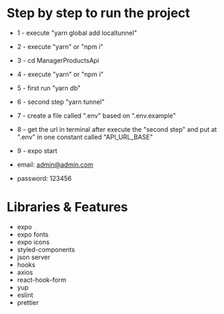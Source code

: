 # Step by step to run the project

- 1 - execute "yarn global add localtunnel"
- 2 - execute "yarn" or "npm i"
- 3 - cd ManagerProductsApi
- 4 - execute "yarn" or "npm i"

- 5 - first run "yarn db"
- 6 - second step "yarn tunnel"

- 7 - create a file called ".env" based on ".env.example"
- 8 - get the url in terminal after execute the "second step" and put at ".env" in one constant called "API_URL_BASE"

- 9 - expo start

- email: admin@admin.com
- password: 123456


# Libraries & Features
- expo
- expo fonts
- expo icons
- styled-components
- json server
- hooks
- axios
- react-hook-form
- yup
- eslint
- prettier
